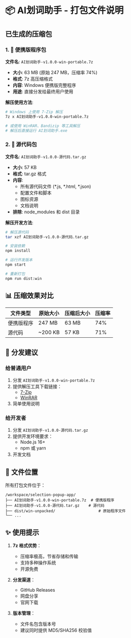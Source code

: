 # 📦 AI划词助手 - 打包文件说明

## 已生成的压缩包

### 1. 🎯 便携版程序包
**文件名**: `AI划词助手-v1.0.0-win-portable.7z`
- **大小**: 63 MB (原始 247 MB，压缩率 74%)
- **格式**: 7z 高压缩格式
- **内容**: Windows 便携版完整程序
- **用途**: 直接分发给最终用户使用

**解压使用方法**:
```bash
# Windows 上使用 7-Zip 解压
7z x AI划词助手-v1.0.0-win-portable.7z

# 或使用 WinRAR、Bandizip 等工具解压
# 解压后直接运行 AI划词助手.exe
```

### 2. 📝 源代码包
**文件名**: `AI划词助手-v1.0.0-源代码.tar.gz`
- **大小**: 57 KB
- **格式**: tar.gz 格式
- **内容**: 
  - 所有源代码文件 (*.js, *.html, *.json)
  - 配置文件和脚本
  - 图标资源
  - 文档说明
- **排除**: node_modules 和 dist 目录

**解压开发方法**:
```bash
# 解压源代码
tar xzf AI划词助手-v1.0.0-源代码.tar.gz

# 安装依赖
npm install

# 运行开发版本
npm start

# 重新打包
npm run dist:win
```

## 📊 压缩效果对比

| 文件类型 | 原始大小 | 压缩后大小 | 压缩率 |
|---------|---------|-----------|--------|
| 便携版程序 | 247 MB | 63 MB | 74% |
| 源代码 | ~200 KB | 57 KB | 71% |

## 🚀 分发建议

### 给普通用户
1. 分发 `AI划词助手-v1.0.0-win-portable.7z`
2. 提供解压工具下载链接：
   - [7-Zip](https://www.7-zip.org/)
   - [WinRAR](https://www.win-rar.com/)
3. 简单使用说明

### 给开发者
1. 分发 `AI划词助手-v1.0.0-源代码.tar.gz`
2. 提供开发环境要求：
   - Node.js 16+
   - npm 或 yarn
3. 开发文档

## 📝 文件位置

所有打包文件位于：
```
/workspace/selection-popup-app/
├── AI划词助手-v1.0.0-win-portable.7z  # 便携版程序
├── AI划词助手-v1.0.0-源代码.tar.gz    # 源代码
├── dist/win-unpacked/                   # 原始程序文件
└── ...
```

## ✨ 使用提示

1. **7z 格式优势**：
   - 压缩率极高，节省存储和传输
   - 支持多种操作系统
   - 开源免费

2. **分发渠道**：
   - GitHub Releases
   - 网盘分享
   - 官网下载

3. **版本管理**：
   - 文件名包含版本号
   - 建议同时提供 MD5/SHA256 校验值